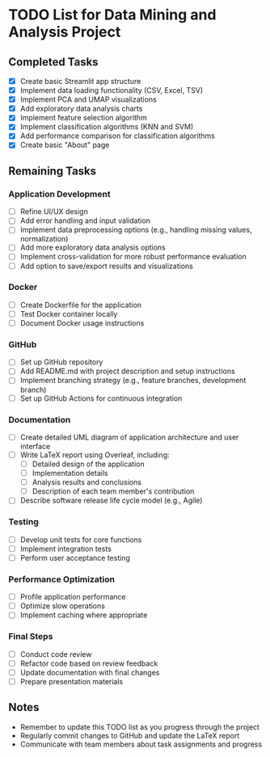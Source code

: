 # TODO List for Data Mining and Analysis Project

## Completed Tasks

- [x] Create basic Streamlit app structure
- [x] Implement data loading functionality (CSV, Excel, TSV)
- [x] Implement PCA and UMAP visualizations
- [x] Add exploratory data analysis charts
- [x] Implement feature selection algorithm
- [x] Implement classification algorithms (KNN and SVM)
- [x] Add performance comparison for classification algorithms
- [x] Create basic "About" page

## Remaining Tasks

### Application Development

- [ ] Refine UI/UX design
- [ ] Add error handling and input validation
- [ ] Implement data preprocessing options (e.g., handling missing values, normalization)
- [ ] Add more exploratory data analysis options
- [ ] Implement cross-validation for more robust performance evaluation
- [ ] Add option to save/export results and visualizations

### Docker

- [ ] Create Dockerfile for the application
- [ ] Test Docker container locally
- [ ] Document Docker usage instructions

### GitHub

- [ ] Set up GitHub repository
- [ ] Add README.md with project description and setup instructions
- [ ] Implement branching strategy (e.g., feature branches, development branch)
- [ ] Set up GitHub Actions for continuous integration

### Documentation

- [ ] Create detailed UML diagram of application architecture and user interface
- [ ] Write LaTeX report using Overleaf, including:
  - [ ] Detailed design of the application
  - [ ] Implementation details
  - [ ] Analysis results and conclusions
  - [ ] Description of each team member's contribution
- [ ] Describe software release life cycle model (e.g., Agile)

### Testing

- [ ] Develop unit tests for core functions
- [ ] Implement integration tests
- [ ] Perform user acceptance testing

### Performance Optimization

- [ ] Profile application performance
- [ ] Optimize slow operations
- [ ] Implement caching where appropriate

### Final Steps

- [ ] Conduct code review
- [ ] Refactor code based on review feedback
- [ ] Update documentation with final changes
- [ ] Prepare presentation materials

## Notes

- Remember to update this TODO list as you progress through the project
- Regularly commit changes to GitHub and update the LaTeX report
- Communicate with team members about task assignments and progress
